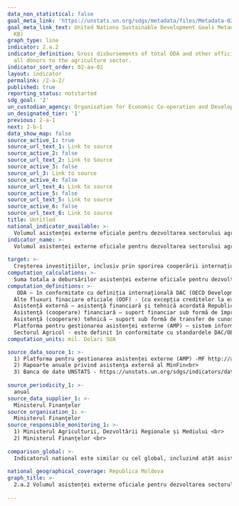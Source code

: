 ```yaml
---
data_non_statistical: false
goal_meta_link: 'https://unstats.un.org/sdgs/metadata/files/Metadata-02-0A-02.pdf '
goal_meta_link_text: United Nations Sustainable Development Goals Metadata (PDF 210
  KB)
graph_type: line
indicator: 2.a.2
indicator_definition: Gross disbursements of total ODA and other official flows from
  all donors to the agriculture sector.
indicator_sort_order: 02-aa-02
layout: indicator
permalink: /2-a-2/
published: true
reporting_status: notstarted
sdg_goal: '2'
un_custodian_agency: Organisation for Economic Co-operation and Development (OECD)
un_designated_tier: '1'
previous: 2-a-1
next: 2-b-1
data_show_map: false
source_active_1: true
source_url_text_1: Link to source
source_active_2: false
source_url_text_2: Link to Source
source_active_3: false
source_url_3: Link to source
source_active_4: false
source_url_text_4: Link to source
source_active_5: false
source_url_text_5: Link to source
source_active_6: false
source_url_text_6: Link to source
title: Untitled
national_indicator_available: >-
  Volumul asistenței externe oficiale pentru dezvoltarea sectorului agricol
indicator_name: >-
  Volumul asistenței externe oficiale pentru dezvoltarea sectorului agricol <br> 
  
target: >-
  Creșterea investițiilor, inclusiv prin sporirea cooperării internaționale, în infrastructura rurală, cercetarea agricolă și extindere agricolă, dezvoltarea tehnologiei și crearea băncilor genetice de plante și animale pentru a spori capacitatea productivă agricolă în țările în curs de dezvoltare, în special în țările cel mai puțin dezvoltate
computation_calculations: >-
  Suma totala a debursărilor asistenței externe oficiale pentru dezvoltare (ODA) și altor fluxuri financiare oficiale (OOF) de la toți donatorii  pentru dezvoltarea sectorului agricol.
computation_definitions: >-
   ODA – în conformitate cu definiția internațională DAC (OECD Development Assistance Committee) aceasta reprezintă "fluxurile către țări și teritorii din lista DAC a  beneficiarilor de ODA și ale instituțiilor multilaterale care sunt : (i) furnizate de agenții oficiale, inclusiv de guvernele nationale și locale sau de agențiile executive ale  acestora; și (ii) fiecare tranzacție este gestionată cu obiectivul principal de promovare a dezvoltării economice și a bunăstării țărilor în curs de dezvoltare; și este de  natură concesională și transmite un element de grant de cel puțin 25% (calculat la o rată de reducere de 10%). ( A se vedea   http://www.oecd.org/dac/stats/officialdevelopmentassistancedefinitionandcoverage.htm) <br> 
  Alte fluxuri finaciare oficiale (OOF) - (cu excepția creditelor la export sprijinite oficial) sunt definite ca fiind tranzacții efectuate de sectorul oficial care nu   îndeplinesc condițiile de eligibilitate ca ODA, fie pentru că nu vizează în primul rând dezvoltarea, fie pentru că nu sunt suficient de concesionale [a se vedea](http://www.oecd.org/dac/stats/documentupload/DCDDAC(2016)3FINAL.pdf), Paragraful 24.  <br> 
  Asistență externă – asistenţă financiară și tehnică acordată Republicii Moldova, Guvernului și/sau altor autorități publice de către comunitatea creditorilor/donatorilor (art.9 din HG nr. 377 din 25.04.2018, cu privire la reglementarea cadrului instituțional și mecanismului de coordonare și management  al asistenței externe).<br> 
  Asistenţă (cooperare) financiară – suport financiar sub formă de împrumuturi, granturi, inclusiv livrări de bunuri și/sau lucrări pentru implementarea proiectelor/programelor;<br> 
  Asistenţă (cooperare) tehnică – suport sub formă de transfer de cunoştinţe, inclusiv tehnologii, metodologii şi tehnici în cadrul proiectelor/programelor;<br> 
  Platforma pentru gestionarea asistenței externe (AMP) – sistem informațional automatizat accesibil on-line, în cadrul căruia este încărcată și stocată informația privind   proiectele/programele de asistență externă din Republica Moldova, http://amp.gov.md/TEMPLATE/ampTemplate/dashboard/build/index.html.<br> 
  Sectorul Agricol - este definit în conformitate cu standardele DAC/OECD și cuprinde toate codurile sectoriale conform clasificarii CRS din sectiunea 311 Agricultura  (a se   vedea aici http://www.oecd.org/dac/stats/purposecodessectorclassification.htm) <br> 
computation_units: mil. Dolari SUA 

source_data_source_1: >-
  1) Platforma pentru gestionarea asistenței externe (AMP) -MF http://amp.gov.md/portal/sites/default/files/inline/amp-planul_de_gestiune_a_datelor_0.pdf<br> 
  2) Rapoarte anuale privind asistenţa externă al MinFin<br> 
  3) Banca de date UNSTATS - https://unstats.un.org/sdgs/indicators/database/<br> 
  
source_periodicity_1: >-
  anual
source_data_supplier_1: >-
  Ministerul Finanţelor
source_organisation_1: >-
  Ministerul Finanţelor
source_responsible_monitoring_1: >-
  1) Ministerul Agriculturii, Dezvoltării Regionale și Mediului <br> 
  2) Ministerul Finanţelor <br> 
  
comparison_global: >-
  Indicatorul national este similar cu cel global, incluzind atât asistenta externa oficială pentru dezvoltare, cât si alte fluxuri oficiale de fonduri<br> 
  
national_geographical_coverage: Republica Moldova
graph_title: >-
  2.a.2 Volumul asistenței externe oficiale pentru dezvoltarea sectorului agricol <br> 
  
---
```

